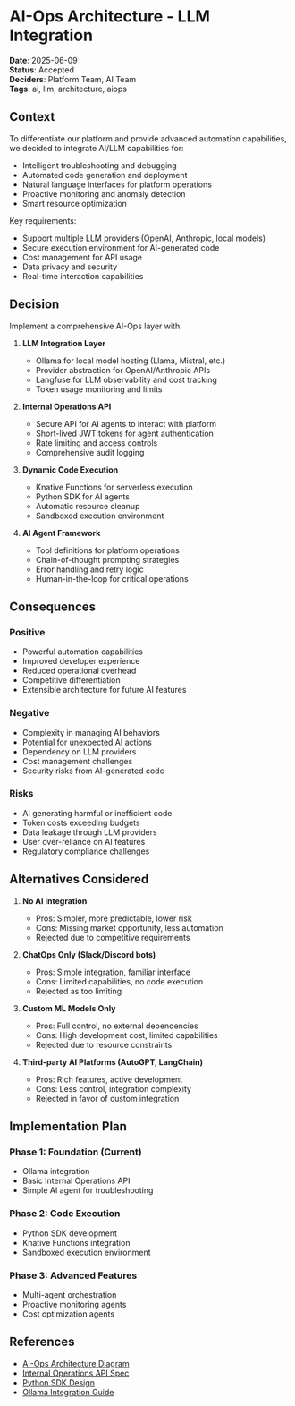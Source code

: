 # AI-Ops Architecture - LLM Integration

**Date**: 2025-06-09  
**Status**: Accepted  
**Deciders**: Platform Team, AI Team  
**Tags**: ai, llm, architecture, aiops

## Context

To differentiate our platform and provide advanced automation capabilities, we decided to integrate AI/LLM capabilities for:
- Intelligent troubleshooting and debugging
- Automated code generation and deployment
- Natural language interfaces for platform operations
- Proactive monitoring and anomaly detection
- Smart resource optimization

Key requirements:
- Support multiple LLM providers (OpenAI, Anthropic, local models)
- Secure execution environment for AI-generated code
- Cost management for API usage
- Data privacy and security
- Real-time interaction capabilities

## Decision

Implement a comprehensive AI-Ops layer with:

1. **LLM Integration Layer**
   - Ollama for local model hosting (Llama, Mistral, etc.)
   - Provider abstraction for OpenAI/Anthropic APIs
   - Langfuse for LLM observability and cost tracking
   - Token usage monitoring and limits

2. **Internal Operations API**
   - Secure API for AI agents to interact with platform
   - Short-lived JWT tokens for agent authentication
   - Rate limiting and access controls
   - Comprehensive audit logging

3. **Dynamic Code Execution**
   - Knative Functions for serverless execution
   - Python SDK for AI agents
   - Automatic resource cleanup
   - Sandboxed execution environment

4. **AI Agent Framework**
   - Tool definitions for platform operations
   - Chain-of-thought prompting strategies
   - Error handling and retry logic
   - Human-in-the-loop for critical operations

## Consequences

### Positive
- Powerful automation capabilities
- Improved developer experience
- Reduced operational overhead
- Competitive differentiation
- Extensible architecture for future AI features

### Negative
- Complexity in managing AI behaviors
- Potential for unexpected AI actions
- Dependency on LLM providers
- Cost management challenges
- Security risks from AI-generated code

### Risks
- AI generating harmful or inefficient code
- Token costs exceeding budgets
- Data leakage through LLM providers
- User over-reliance on AI features
- Regulatory compliance challenges

## Alternatives Considered

1. **No AI Integration**
   - Pros: Simpler, more predictable, lower risk
   - Cons: Missing market opportunity, less automation
   - Rejected due to competitive requirements

2. **ChatOps Only (Slack/Discord bots)**
   - Pros: Simple integration, familiar interface
   - Cons: Limited capabilities, no code execution
   - Rejected as too limiting

3. **Custom ML Models Only**
   - Pros: Full control, no external dependencies
   - Cons: High development cost, limited capabilities
   - Rejected due to resource constraints

4. **Third-party AI Platforms (AutoGPT, LangChain)**
   - Pros: Rich features, active development
   - Cons: Less control, integration complexity
   - Rejected in favor of custom integration

## Implementation Plan

### Phase 1: Foundation (Current)
- Ollama integration
- Basic Internal Operations API
- Simple AI agent for troubleshooting

### Phase 2: Code Execution
- Python SDK development
- Knative Functions integration
- Sandboxed execution environment

### Phase 3: Advanced Features
- Multi-agent orchestration
- Proactive monitoring agents
- Cost optimization agents

## References

- [AI-Ops Architecture Diagram](../../architecture/ai-ops-architecture.md)
- [Internal Operations API Spec](../../api-reference/internal-api.md)
- [Python SDK Design](../../specifications/python-sdk.md)
- [Ollama Integration Guide](https://ollama.ai/docs)